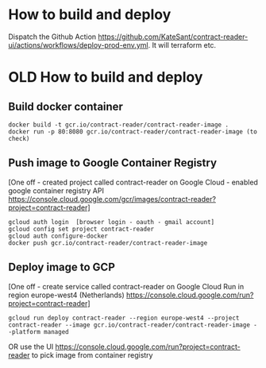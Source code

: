 # How to build and deploy

Dispatch the Github Action https://github.com/KateSant/contract-reader-ui/actions/workflows/deploy-prod-env.yml.  It will terraform etc.

# OLD How to build and deploy

##  Build docker container

```
docker build -t gcr.io/contract-reader/contract-reader-image .
docker run -p 80:8080 gcr.io/contract-reader/contract-reader-image (to check)
```

## Push image to Google Container Registry
[One off - created project called contract-reader on Google Cloud 
         - enabled google container registry API https://console.cloud.google.com/gcr/images/contract-reader?project=contract-reader]

```
gcloud auth login  [browser login - oauth - gmail account]
gcloud config set project contract-reader
gcloud auth configure-docker
docker push gcr.io/contract-reader/contract-reader-image
```


## Deploy image to GCP
[One off - create service called contract-reader on Google Cloud Run in region europe-west4 (Netherlands) https://console.cloud.google.com/run?project=contract-reader]   

```
gcloud run deploy contract-reader --region europe-west4 --project contract-reader --image gcr.io/contract-reader/contract-reader-image --platform managed
```
OR use the UI https://console.cloud.google.com/run?project=contract-reader to pick image from container registry
